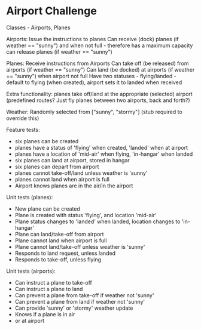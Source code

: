 Airport Challenge
=================

<!-- Task
-----

We have a request from a client to write the software to control the flow of planes at an airport. The planes can land and take off provided that the weather is sunny. Occasionally it may be stormy, in which case no planes can land or take off.  Here are the user stories that we worked out in collaboration with the client.

```
As a pilot
So that I can arrive at my specified destination
I would like to land my plane at the appropriate airport

As a pilot
So that I can set off for my specified destination
I would like to be able to take off from the appropriate airport

As an air traffic controller
So that I can avoid collisions
I want to be able to prevent airplanes landing when the airport if full

As an air traffic controller
So that I can avoid accidents
I want to be able to prevent airplanes landing when the weather is stormy
```

Your task is to test drive the creation a set of classes/modules to satisfy all the above user stories. You will need to use random number generator to set the weather (it is normally sunny but on rare occasions it may be stormy). In your tests, you'll need to use a stub to override random weather to ensure consistent test behaviour. Finally, every plane must have a status indicating whether it's flying or landed.

The existing tests in the spec folder, and base classes in the lib folder are provided merely as a general guide.  Please create more classes, unit and/or feature tests as appropriate.  The existing specs provide the layout of a set of pending unit tests, and a pending 'grand finale' feature test that combines a number of features. It is up to you to implement the tests and create additional tests as necessary.

For overriding random weather behaviour, please read the documentation to learn how to use test doubles: https://www.relishapp.com/rspec/rspec-mocks/docs . There’s an example of using a test double to test a die that’s relevant to testing random weather in the test.

As mentioned above the existing tests are there just for the inspiration if you need it. You don’t have to implement every single test there and you aren’t limited by the tests there either. Feel free to modify the tests as you see fit.

Please create separate files for every class, module and test suite.

The submission will be judged on the following criteria:

* Tests pass
* Tests coverage is good
* The code is elegant: every class has a clear responsibility, methods are short etc.

Note that is a practice 'Tech Test' of the kinds that employers use to screen developer applicants.  More detailed submission requirements/guidelines are in [CONTRIBUTING.md](CONTRIBUTING.md)

Finally, don’t overcomplicate things. This task isn’t as hard as it may seem at first.

* Finally submit a pull request before Monday at 9am with your solution or partial solution.  However much or little amount of code you wrote please please please submit a pull request before Monday at 9am -->

Classes - Airports, Planes

Airports: Issue the instructions to planes
          Can receive (dock) planes (if weather == "sunny") and when not full - therefore has a maximum capacity
          can release planes (if weather == "sunny")

Planes:   Receive instructions from Airports
          Can take off (be released) from airports (if weather == "sunny")
          Can land (be docked) at airports (if weather == "sunny") when airport not full
          Have two statuses - flying/landed - default to flying (when created), airport sets it to landed when received

Extra functionality: planes take off/land at the appropriate (selected) airport (predefined routes? Just fly planes between two airports, back and forth?)

Weather: Randomly selected from ["sunny", "stormy"] (stub required to override this)

Feature tests:

- six planes can be created
- planes have a status of 'flying' when created, 'landed' when at airport
- planes have a location of 'mid-air' when flying, 'in-hangar' when landed
- six planes can land at airport, stored in hangar
- six planes can depart from airport
- planes cannot take-off/land unless weather is 'sunny'
- planes cannot land when airport is full
- Airport knows planes are in the air/in the airport

Unit tests (planes):

- New plane can be created
- Plane is created with status 'flying', and location 'mid-air'
- Plane status changes to 'landed' when landed, location changes to 'in-hangar'
- Plane can land/take-off from airport
- Plane cannot land when airport is full
- Plane cannot land/take-off unless weather is 'sunny'
- Responds to land request, unless landed
- Responds to take-off, unless flying

Unit tests (airports):

- Can instruct a plane to take-off
- Can instruct a plane to land
- Can prevent a plane from take-off if weather not 'sunny'
- Can prevent a plane from land if weather not 'sunny'
- Can provide 'sunny' or 'stormy' weather update
- Knows if a plane is in air
- or at airport






















